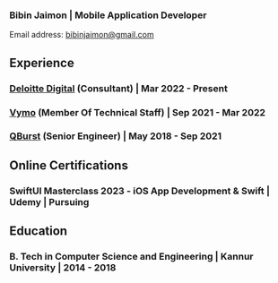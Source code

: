 ### Bibin Jaimon | Mobile Application Developer 

Email address: bibinjaimon@gmail.com 

## Experience

### [Deloitte Digital](https://www2.deloitte.com/us/en.html) (Consultant) | Mar 2022 - Present

### [Vymo](https://vymo.com/) (Member Of Technical Staff) | Sep 2021 - Mar 2022

### [QBurst](https://www.qburst.com/) (Senior Engineer) | May 2018 - Sep 2021

## Online Certifications

### SwiftUI Masterclass 2023 - iOS App Development & Swift | Udemy | Pursuing

## Education

### B. Tech in Computer Science and Engineering | Kannur University | 2014 - 2018
